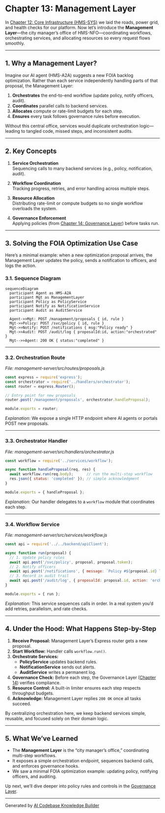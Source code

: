 # Chapter 13: Management Layer

In [Chapter 12: Core Infrastructure (HMS-SYS)](12_core_infrastructure__hms_sys__.md) we laid the roads, power grid, and health checks for our platform. Now let’s introduce the **Management Layer**—the city manager’s office of HMS-NFO—coordinating workflows, orchestrating services, and allocating resources so every request flows smoothly.

---

## 1. Why a Management Layer?

Imagine our AI agent (HMS-A2A) suggests a new FOIA backlog optimization. Rather than each service independently handling parts of that proposal, the Management Layer:

1. **Orchestrates** the end-to-end workflow (update policy, notify officers, audit).  
2. **Coordinates** parallel calls to backend services.  
3. **Allocates** compute or rate-limit budgets for each step.  
4. **Ensures** every task follows governance rules before execution.

Without this central office, services would duplicate orchestration logic—leading to tangled code, missed steps, and inconsistent audits.

---

## 2. Key Concepts

1. **Service Orchestration**  
   Sequencing calls to many backend services (e.g., policy, notification, audit).

2. **Workflow Coordination**  
   Tracking progress, retries, and error handling across multiple steps.

3. **Resource Allocation**  
   Distributing rate-limit or compute budgets so no single workflow overloads the system.

4. **Governance Enforcement**  
   Applying policies (from [Chapter 14: Governance Layer](14_governance_layer_.md)) before tasks run.

---

## 3. Solving the FOIA Optimization Use Case

Here’s a minimal example: when a new optimization proposal arrives, the Management Layer updates the policy, sends a notification to officers, and logs the action.

### 3.1. Sequence Diagram

```mermaid
sequenceDiagram
  participant Agent as HMS-A2A
  participant Mgt as ManagementLayer
  participant Policy as PolicyService
  participant Notify as NotificationService
  participant Audit as AuditService

  Agent->>Mgt: POST /management/proposals { id, rule }
  Mgt->>Policy: POST /svc/policy { id, rule }
  Mgt->>Notify: POST /notifications { msg:"Policy ready" }
  Mgt->>Audit: POST /audit/log { proposalId:id, action:"orchestrated" }
  Mgt-->>Agent: 200 OK { status:"completed" }
```

---

### 3.2. Orchestration Route

_File: management-server/src/routes/proposals.js_

```js
const express = require('express');
const orchestrator = require('../handlers/orchestrator');
const router = express.Router();

// Entry point for new proposals
router.post('/management/proposals', orchestrator.handleProposal);

module.exports = router;
```

*Explanation:* We expose a single HTTP endpoint where AI agents or portals POST new proposals.

---

### 3.3. Orchestrator Handler

_File: management-server/src/handlers/orchestrator.js_

```js
const workflow = require('../services/workflow');

async function handleProposal(req, res) {
  await workflow.run(req.body);      // run the multi-step workflow
  res.json({ status: 'completed' }); // simple acknowledgment
}

module.exports = { handleProposal };
```

*Explanation:* Our handler delegates to a `workflow` module that coordinates each step.

---

### 3.4. Workflow Service

_File: management-server/src/services/workflow.js_

```js
const api = require('../../backend/apiClient');

async function run(proposal) {
  // 1. Update policy rules
  await api.post('/svc/policy', proposal, proposal.token);
  // 2. Notify officers
  await api.post('/notifications', { message: `Policy #${proposal.id} live` });
  // 3. Record in audit trail
  await api.post('/audit/log', { proposalId: proposal.id, action: 'orchestrated' });
}

module.exports = { run };
```

*Explanation:* This service sequences calls in order. In a real system you’d add retries, parallelism, and rate checks.

---

## 4. Under the Hood: What Happens Step-by-Step

1. **Receive Proposal:** Management Layer’s Express router gets a new proposal.  
2. **Start Workflow:** Handler calls `workflow.run()`.  
3. **Orchestrate Services:**  
   - **PolicyService** updates backend rules.  
   - **NotificationService** sends out alerts.  
   - **AuditService** writes a permanent log.  
4. **Governance Check:** Before each step, the Governance Layer ([Chapter 14](14_governance_layer_.md)) verifies compliance.  
5. **Resource Control:** A built-in limiter ensures each step respects throughput budgets.  
6. **Acknowledge:** Management Layer replies `200 OK` once all tasks succeed.

By centralizing orchestration here, we keep backend services simple, reusable, and focused solely on their domain logic.

---

## 5. What We’ve Learned

- The **Management Layer** is the “city manager’s office,” coordinating multi-step workflows.  
- It exposes a simple orchestration endpoint, sequences backend calls, and enforces governance hooks.  
- We saw a minimal FOIA optimization example: updating policy, notifying officers, and auditing.  

Up next, we’ll dive deeper into policy rules and controls in the [Governance Layer](14_governance_layer_.md).

---

Generated by [AI Codebase Knowledge Builder](https://github.com/The-Pocket/Tutorial-Codebase-Knowledge)